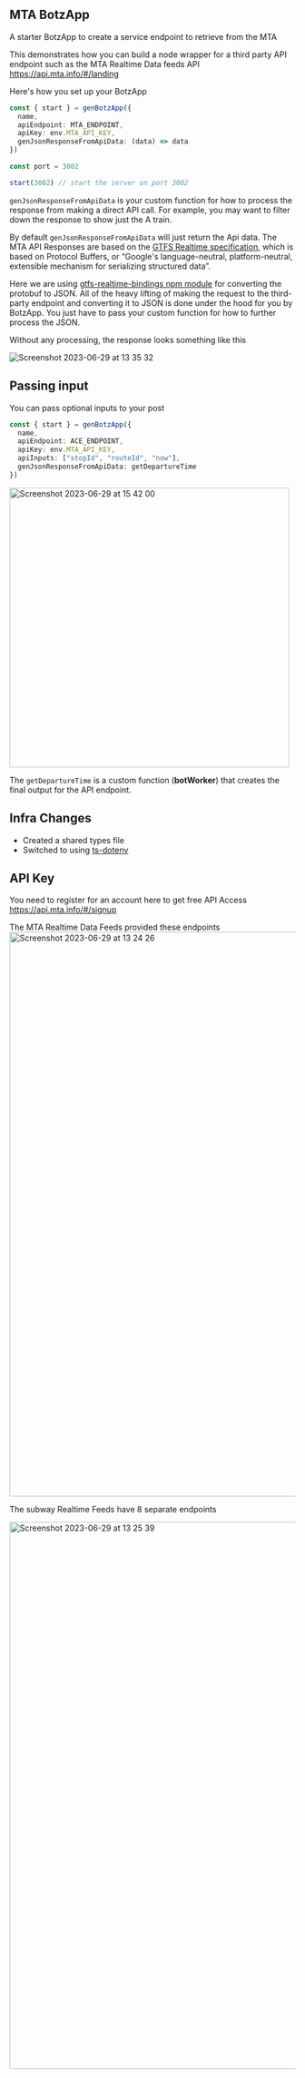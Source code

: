 ## MTA BotzApp

A starter BotzApp to create a service endpoint to retrieve from the MTA

This demonstrates how you can build a node wrapper for a third party API endpoint such as the MTA Realtime Data feeds API <https://api.mta.info/#/landing>

Here's how you set up your BotzApp

```ts
const { start } = genBotzApp({
  name,
  apiEndpoint: MTA_ENDPOINT,
  apiKey: env.MTA_API_KEY,
  genJsonResponseFromApiData: (data) => data
})

const port = 3002

start(3002) // start the server on port 3002
```

`genJsonResponseFromApiData` is your custom function for how to process the response from making a direct API call. For example, you may want to filter down the response to show just the A train.

By default `genJsonResponseFromApiData` will just return the Api data. The MTA API Responses are based on the [GTFS Realtime specification](https://developers.google.com/transit/gtfs-realtime), which is based on Protocol Buffers, or “Google's language-neutral, platform-neutral, extensible mechanism for serializing structured data”.

Here we are using [gtfs-realtime-bindings npm module](https://www.npmjs.com/package/gtfs-realtime-bindings) for converting the protobuf to JSON. All of the heavy lifting of making the request to the third-party endpoint and converting it to JSON is done under the hood for you by BotzApp. You just have to pass your custom function for how to further process the JSON.

Without any processing, the response looks something like this

![Screenshot 2023-06-29 at 13 35 32](https://github.com/botzplatz/node-botz-starter/assets/5825343/ac0f02fd-97b8-42d2-adcb-7536f1b21e76)

## Passing input

You can pass optional inputs to your post

```ts
const { start } = genBotzApp({
  name,
  apiEndpoint: ACE_ENDPOINT,
  apiKey: env.MTA_API_KEY,
  apiInputs: ["stopId", "routeId", "now"],
  genJsonResponseFromApiData: getDepartureTime
})
```

<img width="493" alt="Screenshot 2023-06-29 at 15 42 00" src="https://github.com/botzplatz/node-botz-starter/assets/5825343/ba1d339c-0d84-4daf-b081-421a2b91d699">

The `getDepartureTime` is a custom function (**botWorker**) that creates the final output for the API endpoint.

## Infra Changes

- Created a shared types file
- Switched to using [ts-dotenv](https://github.com/LeoBakerHytch/ts-dotenv)

## API Key

You need to register for an account here to get free API Access
<https://api.mta.info/#/signup>

The MTA Realtime Data Feeds provided these endpoints
<img width="995" alt="Screenshot 2023-06-29 at 13 24 26" src="https://github.com/botzplatz/node-botz-starter/assets/5825343/b649ae1d-fce7-4863-bc46-fd4e360ad3de">

The subway Realtime Feeds have 8 separate endpoints

<img width="964" alt="Screenshot 2023-06-29 at 13 25 39" src="https://github.com/botzplatz/node-botz-starter/assets/5825343/ca7b4d7e-b7ad-42ad-a070-e94aa7ab418c">
